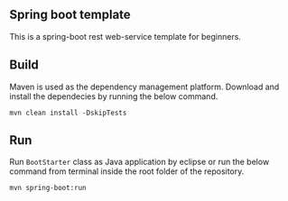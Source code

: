 ## Spring boot template
This is a spring-boot rest web-service template for beginners.

## Build

Maven is used as the dependency management platform. Download and install the dependecies by running the below command.
```
mvn clean install -DskipTests
```
## Run
Run `BootStarter` class as Java application by eclipse or run the below command from terminal inside the root folder of the repository.
```
mvn spring-boot:run
```
